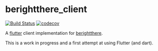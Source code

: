 # berightthere_client

[![Build Status](https://travis-ci.org/mwvdev/berightthere_client.svg?branch=master)](https://travis-ci.org/mwvdev/berightthere_client)
[![codecov](https://codecov.io/gh/mwvdev/berightthere_client/branch/master/graph/badge.svg)](https://codecov.io/gh/mwvdev/berightthere_client)

A [flutter](https://flutter.dev) client implementation for [berightthere](https://github.com/mwvdev/berightthere).

This is a work in progress and a first attempt at using Flutter (and dart).